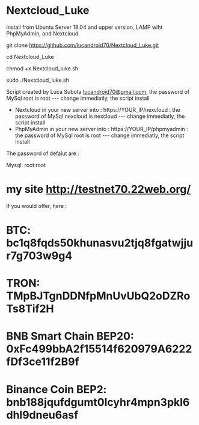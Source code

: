 # Nextcloud_Luke
Install from Ubuntu Server 18.04 and upper version, LAMP wiht PhpMyAdmin, and Nextcloud

git clone https://github.com/lucandroid70/Nextcloud_Luke.git

cd Nextcloud_Luke

chmod +x Nextcloud_luke.sh

sudo ./Nextcloud_luke.sh

Script created by Luca Subota lucandroid70@gmail.com, the password of MySql root is root --- change immediatly, the script install
- Nextcloud in your new server into : https://YOUR_IP/nexcloud : the password of MySql nexcloud is nexcloud --- change immediatly, the script install
- PhpMyAdmin in your new server into : https://YOUR_IP/phpmyadmin : the password of MySql root is root --- change immediatly, the script install

The password of defalut are :

Mysql: root:root



# my site http://testnet70.22web.org/


If you would offer, here : 



# BTC:  bc1q8fqds50khunasvu2tjq8fgatwjjur7g703w9g4


# TRON:  TMpBJTgnDDNfpMnUvUbQ2oDZRoTs8Tif2H


# BNB Smart Chain BEP20:   0xFc499bbA2f15514f620979A6222fDf3ce11f2B9f


# Binance Coin BEP2: bnb188jqufdgumt0lcyhr4mpn3pkl6dhl9dneu6asf

